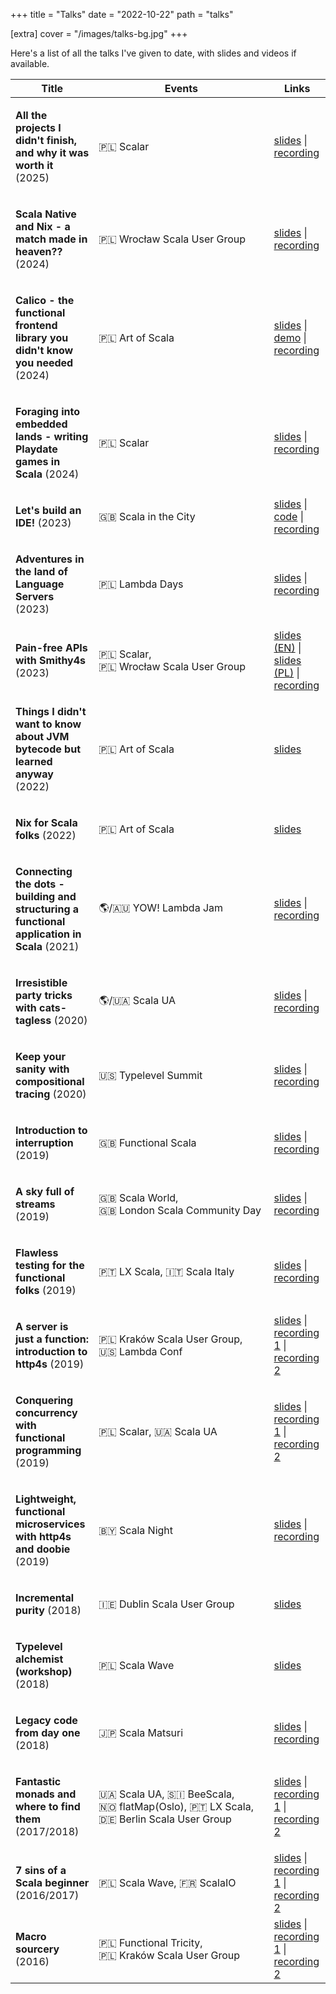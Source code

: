 +++
title = "Talks"
date = "2022-10-22"
path = "talks"

[extra]
cover = "/images/talks-bg.jpg"
+++

Here's a list of all the talks I've given to date, with slides and videos if available.

<!-- This is generated using talks-page.sc. Manual edits will be lost. -->

<!-- GENERATED TALKS BEGIN -->
<table><thead><tr><th>Title</th><th>Events</th><th>Links</th></tr></thead><tbody><tr><td><p><b>All the projects I didn't finish, and why it was worth it</b><span> (2025)</span></p></td><td><p><span title="Scalar (Warsaw, Poland)">🇵🇱&nbsp;Scalar</span></p></td><td><span><span><a href="https://speakerdeck.com/kubukoz/all-the-projects-i-didnt-finish-and-why-it-was-worth-it" target="_blank">slides</a></span><span> | </span><span><a href="https://www.youtube.com/watch?v=EjY7ELQKSFM" target="_blank">recording</a></span></span></td></tr><tr><td><p><b>Scala Native and Nix - a match made in heaven??</b><span> (2024)</span></p></td><td><p><span title="Wrocław Scala User Group (Wrocław, Poland)">🇵🇱&nbsp;Wrocław&nbsp;Scala&nbsp;User&nbsp;Group</span></p></td><td><span><span><a href="https://speakerdeck.com/kubukoz/scala-native-and-nix-a-match-made-in-heaven" target="_blank">slides</a></span><span> | </span><span><a href="https://www.youtube.com/watch?v=old8N9u3QKU" target="_blank">recording</a></span></span></td></tr><tr><td><p><b>Calico - the functional frontend library you didn't know you needed</b><span> (2024)</span></p></td><td><p><span title="Art of Scala (Warsaw, Poland)">🇵🇱&nbsp;Art&nbsp;of&nbsp;Scala</span></p></td><td><span><span><a href="https://kubukoz.github.io/talks/calico-intro/slides/build/" target="_blank">slides</a></span><span> | </span><span><a href="https://kubukoz.github.io/talks/calico-intro/client/dist/" target="_blank">demo</a></span><span> | </span><span><a href="https://www.youtube.com/watch?v=JP1FRRatcgI" target="_blank">recording</a></span></span></td></tr><tr><td><p><b>Foraging into embedded lands - writing Playdate games in Scala</b><span> (2024)</span></p></td><td><p><span title="Scalar (Warsaw, Poland)">🇵🇱&nbsp;Scalar</span></p></td><td><span><span><a href="https://speakerdeck.com/kubukoz/foraging-into-embedded-lands-the-path-to-writing-playdate-games-in-scala" target="_blank">slides</a></span><span> | </span><span><a href="https://www.youtube.com/watch?v=paHZkg8Py1U" target="_blank">recording</a></span></span></td></tr><tr><td><p><b>Let's build an IDE!</b><span> (2023)</span></p></td><td><p><span title="Scala in the City (London, UK)">🇬🇧&nbsp;Scala&nbsp;in&nbsp;the&nbsp;City</span></p></td><td><span><span><a href="https://gist.github.com/kubukoz/5779d7d275e2c2241a1b2535235cf3a2" target="_blank">slides</a></span><span> | </span><span><a href="https://github.com/kubukoz/badlang/tree/smol" target="_blank">code</a></span><span> | </span><span><a href="https://www.youtube.com/watch?v=VVHDWtcPkk4" target="_blank">recording</a></span></span></td></tr><tr><td><p><b>Adventures in the land of Language Servers</b><span> (2023)</span></p></td><td><p><span title="Lambda Days (Kraków, Poland)">🇵🇱&nbsp;Lambda&nbsp;Days</span></p></td><td><span><span><a href="https://speakerdeck.com/kubukoz/adventures-in-the-land-of-language-servers" target="_blank">slides</a></span><span> | </span><span><a href="https://www.youtube.com/watch?v=HF0xVrBZqtI" target="_blank">recording</a></span></span></td></tr><tr><td><p><b>Pain-free APIs with Smithy4s</b><span> (2023)</span></p></td><td><p><span title="Scalar (Warsaw, Poland)">🇵🇱&nbsp;Scalar</span><span>, </span><span title="Wrocław Scala User Group (Wrocław, Poland)">🇵🇱&nbsp;Wrocław&nbsp;Scala&nbsp;User&nbsp;Group</span></p></td><td><span><span><a href="https://speakerdeck.com/kubukoz/pain-free-apis-with-smithy4s" target="_blank">slides (EN)</a></span><span> | </span><span><a href="https://speakerdeck.com/kubukoz/uwolnij-swoje-api-od-bolu-z-smithy4s-c06de564-4646-422e-befd-dabd4579e5e1" target="_blank">slides (PL)</a></span><span> | </span><span><a href="https://www.youtube.com/watch?v=LvCDzDYfgsI" target="_blank">recording</a></span></span></td></tr><tr><td><p><b>Things I didn't want to know about JVM bytecode but learned anyway</b><span> (2022)</span></p></td><td><p><span title="Art of Scala (Warsaw, Poland)">🇵🇱&nbsp;Art&nbsp;of&nbsp;Scala</span></p></td><td><span><span><a href="https://kubukoz.github.io/talks/things-jvm/dist" target="_blank">slides</a></span></span></td></tr><tr><td><p><b>Nix for Scala folks</b><span> (2022)</span></p></td><td><p><span title="Art of Scala (Warsaw, Poland)">🇵🇱&nbsp;Art&nbsp;of&nbsp;Scala</span></p></td><td><span><span><a href="https://speakerdeck.com/kubukoz/nix-for-scala-folks" target="_blank">slides</a></span></span></td></tr><tr><td><p><b>Connecting the dots - building and structuring a functional application in Scala</b><span> (2021)</span></p></td><td><p><span title="YOW! Lambda Jam (Remote / Australia)">🌎/🇦🇺&nbsp;YOW!&nbsp;Lambda&nbsp;Jam</span></p></td><td><span><span><a href="https://speakerdeck.com/kubukoz/connecting-the-dots-building-and-structuring-a-functional-application-in-scala" target="_blank">slides</a></span><span> | </span><span><a href="https://www.youtube.com/watch?v=JbMjq8VehLc" target="_blank">recording</a></span></span></td></tr><tr><td><p><b>Irresistible party tricks with cats-tagless</b><span> (2020)</span></p></td><td><p><span title="Scala UA (Remote / Kiyv, Ukraine)">🌎/🇺🇦&nbsp;Scala&nbsp;UA</span></p></td><td><span><span><a href="https://speakerdeck.com/kubukoz/irresistible-party-tricks-with-cats-tagless" target="_blank">slides</a></span><span> | </span><span><a href="https://www.youtube.com/watch?v=rzS9lkg3Cf8" target="_blank">recording</a></span></span></td></tr><tr><td><p><b>Keep your sanity with compositional tracing</b><span> (2020)</span></p></td><td><p><span title="Typelevel Summit (New York, USA)">🇺🇸&nbsp;Typelevel&nbsp;Summit</span></p></td><td><span><span><a href="https://speakerdeck.com/kubukoz/keep-your-sanity-with-compositional-tracing" target="_blank">slides</a></span><span> | </span><span><a href="https://www.youtube.com/watch?v=CKS8c1di3Z0" target="_blank">recording</a></span></span></td></tr><tr><td><p><b>Introduction to interruption</b><span> (2019)</span></p></td><td><p><span title="Functional Scala (London, UK)">🇬🇧&nbsp;Functional&nbsp;Scala</span></p></td><td><span><span><a href="https://speakerdeck.com/kubukoz/introduction-to-interruption" target="_blank">slides</a></span><span> | </span><span><a href="https://youtube.com/watch?v=EQWAQF6Yj5Q" target="_blank">recording</a></span></span></td></tr><tr><td><p><b>A sky full of streams</b><span> (2019)</span></p></td><td><p><span title="Scala World (Penrith, UK)">🇬🇧&nbsp;Scala&nbsp;World</span><span>, </span><span title="London Scala Community Day (London, UK)">🇬🇧&nbsp;London&nbsp;Scala&nbsp;Community&nbsp;Day</span></p></td><td><span><span><a href="https://speakerdeck.com/kubukoz/a-sky-full-of-streams" target="_blank">slides</a></span><span> | </span><span><a href="https://youtube.com/watch?v=oluPEFlXumw" target="_blank">recording</a></span></span></td></tr><tr><td><p><b>Flawless testing for the functional folks</b><span> (2019)</span></p></td><td><p><span title="LX Scala (Lisbon, Portugal)">🇵🇹&nbsp;LX&nbsp;Scala</span><span>, </span><span title="Scala Italy (Bologna, Italy)">🇮🇹&nbsp;Scala&nbsp;Italy</span></p></td><td><span><span><a href="https://speakerdeck.com/kubukoz/flawless-testing-for-the-functional-folks" target="_blank">slides</a></span><span> | </span><span><a href="https://www.youtube.com/watch?v=v9nv3dfYfw4" target="_blank">recording</a></span></span></td></tr><tr><td><p><b>A server is just a function: introduction to http4s</b><span> (2019)</span></p></td><td><p><span title="Kraków Scala User Group (Kraków, Poland)">🇵🇱&nbsp;Kraków&nbsp;Scala&nbsp;User&nbsp;Group</span><span>, </span><span title="Lambda Conf (Boulder, USA)">🇺🇸&nbsp;Lambda&nbsp;Conf</span></p></td><td><span><span><a href="https://speakerdeck.com/kubukoz/a-server-is-just-a-function-introduction-to-http4s" target="_blank">slides</a></span><span> | </span><span><a href="https://www.youtube.com/watch?v=9YsZ8loRVDA" target="_blank">recording 1</a></span><span> | </span><span><a href="https://www.youtube.com/watch?v=jwKzluH5jFg" target="_blank">recording 2</a></span></span></td></tr><tr><td><p><b>Conquering concurrency with functional programming</b><span> (2019)</span></p></td><td><p><span title="Scalar (Warsaw, Poland)">🇵🇱&nbsp;Scalar</span><span>, </span><span title="Scala UA (Kiyv, Ukraine)">🇺🇦&nbsp;Scala&nbsp;UA</span></p></td><td><span><span><a href="https://speakerdeck.com/kubukoz/conquering-concurrency-with-functional-programming" target="_blank">slides</a></span><span> | </span><span><a href="https://youtube.com/watch?v=6z6C1EmxzaI" target="_blank">recording 1</a></span><span> | </span><span><a href="https://youtube.com/watch?v=fZO2lV2xjEo" target="_blank">recording 2</a></span></span></td></tr><tr><td><p><b>Lightweight, functional microservices with http4s and doobie</b><span> (2019)</span></p></td><td><p><span title="Scala Night (Minsk, Belarus)">🇧🇾&nbsp;Scala&nbsp;Night</span></p></td><td><span><span><a href="https://kubukoz.github.io/talks/http4s-doobie-micro/slides/" target="_blank">slides</a></span><span> | </span><span><a href="https://youtube.com/watch?v=fQfMiUDsLv4" target="_blank">recording</a></span></span></td></tr><tr><td><p><b>Incremental purity</b><span> (2018)</span></p></td><td><p><span title="Dublin Scala User Group (Dublin, Ireland)">🇮🇪&nbsp;Dublin&nbsp;Scala&nbsp;User&nbsp;Group</span></p></td><td><span><span><a href="https://kubukoz.github.io/talks/incremental-purity/slides/" target="_blank">slides</a></span></span></td></tr><tr><td><p><b>Typelevel alchemist (workshop)</b><span> (2018)</span></p></td><td><p><span title="Scala Wave (Gdańsk, Poland)">🇵🇱&nbsp;Scala&nbsp;Wave</span></p></td><td><span><span><a href="https://kubukoz.github.io/talks/typelevel-alchemist/slides" target="_blank">slides</a></span></span></td></tr><tr><td><p><b>Legacy code from day one</b><span> (2018)</span></p></td><td><p><span title="Scala Matsuri (Tokyo, Japan)">🇯🇵&nbsp;Scala&nbsp;Matsuri</span></p></td><td><span><span><a href="https://kubukoz.github.io/talks/legacy-code-from-day-1/slides/#/" target="_blank">slides</a></span><span> | </span><span><a href="https://youtube.com/watch?v=6FYISbNdanE" target="_blank">recording</a></span></span></td></tr><tr><td><p><b>Fantastic monads and where to find them</b><span> (2017/2018)</span></p></td><td><p><span title="Scala UA (Kiyv, Ukraine)">🇺🇦&nbsp;Scala&nbsp;UA</span><span>, </span><span title="BeeScala (Ljubljana, Slovenia)">🇸🇮&nbsp;BeeScala</span><span>, </span><span title="flatMap(Oslo) (Oslo, Norway)">🇳🇴&nbsp;flatMap(Oslo)</span><span>, </span><span title="LX Scala (Lisbon, Portugal)">🇵🇹&nbsp;LX&nbsp;Scala</span><span>, </span><span title="Berlin Scala User Group (Berlin, Germany)">🇩🇪&nbsp;Berlin&nbsp;Scala&nbsp;User&nbsp;Group</span></p></td><td><span><span><a href="https://kubukoz.github.io/talks/fantastic-monads-and-where-to-find-them/slides/#/" target="_blank">slides</a></span><span> | </span><span><a href="https://youtube.com/watch?v=hOvyL28t0Yc" target="_blank">recording 1</a></span><span> | </span><span><a href="https://youtube.com/watch?v=HMs_F7LXTak" target="_blank">recording 2</a></span></span></td></tr><tr><td><p><b>7 sins of a Scala beginner</b><span> (2016/2017)</span></p></td><td><p><span title="Scala Wave (Gdańsk, Poland)">🇵🇱&nbsp;Scala&nbsp;Wave</span><span>, </span><span title="ScalaIO (Lyon, France)">🇫🇷&nbsp;ScalaIO</span></p></td><td><span><span><a href="https://kubukoz.github.io/talks/seven-sins-of-a-scala-developer/slides/#/" target="_blank">slides</a></span><span> | </span><span><a href="https://youtu.be/8ZAKrcnQ7Ww" target="_blank">recording 1</a></span><span> | </span><span><a href="https://youtube.com/watch?v=Z2YzCzfUNNk" target="_blank">recording 2</a></span></span></td></tr><tr><td><p><b>Macro sourcery</b><span> (2016)</span></p></td><td><p><span title="Functional Tricity (Gdańsk, Poland)">🇵🇱&nbsp;Functional&nbsp;Tricity</span><span>, </span><span title="Kraków Scala User Group (Kraków, Poland)">🇵🇱&nbsp;Kraków&nbsp;Scala&nbsp;User&nbsp;Group</span></p></td><td><span><span><a href="https://kubukoz.github.io/talks/macro-sourcery/slides/#/" target="_blank">slides</a></span><span> | </span><span><a href="https://youtube.com/watch?v=-ayx8NIDv4Q" target="_blank">recording 1</a></span><span> | </span><span><a href="https://youtube.com/watch?v=KvZlYAOtzmU" target="_blank">recording 2</a></span></span></td></tr></tbody></table>
<!-- GENERATED TALKS END -->
